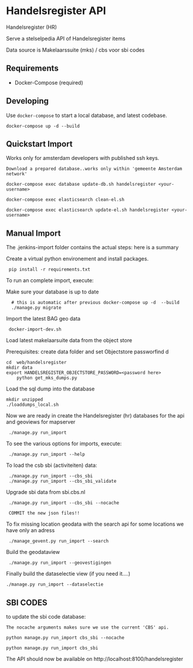 Handelsregister API
=====================

Handelsregister (HR)

Serve a stelselpedia API of Handelsregister items

Data source is Makelaarssuite (mks) / cbs voor sbi codes


Requirements
------------

* Docker-Compose (required)


Developing
----------

Use `docker-compose` to start a local database, and latest codebase.

	docker-compose up -d --build

Quickstart Import
-----------------

Works only for amsterdam developers with published ssh keys.

    Download a prepared database..works only within 'gemeente Amsterdam network'

    docker-compose exec database update-db.sh handelsregister <your-username>

    docker-compose exec elasticsearch clean-el.sh

    docker-compose exec elasticsearch update-el.sh handelsregister <your-username>


Manual Import
-------------

The .jenkins-import folder contains the actual steps: here is a summary

Create a virtual python environement and install packages.

     pip install -r requirements.txt

To run an complete import, execute:


Make sure your database is up to date

      # this is automatic after previous docker-compose up -d  --build
      ./manage.py migrate

Import the latest BAG geo data

     docker-import-dev.sh

Load latest makelaarsuite data from the object store

Prerequisites: create data folder and set Objectstore passworfind d

	cd  web/handelsregister
	mkdir data
	export HANDELSREGISTER_OBJECTSTORE_PASSWORD=<password here>
        python get_mks_dumps.py

Load the sql dump into the database

    mkdir unzipped
    ./loaddumps_local.sh

Now we are ready in create the Handelsregister (hr) databases
for the api and geoviews for mapserver

     ./manage.py run_import

To see the various options for imports, execute:

     ./manage.py run_import --help

To load the csb sbi (activiteiten) data:

     ./manage.py run_import --cbs_sbi
     ./manage.py run_import --cbs_sbi_validate

Upgrade sbi data from sbi.cbs.nl

     ./manage.py run_import --cbs_sbi --nocache

     COMMIT the new json files!!

To fix missing location geodata with the search api
for some locations we have only an adress

     ./manage_gevent.py run_import --search

Build the geodataview

     ./manage.py run_import --geovestigingen

Finally build the dataselectie view (if you need it....)

    ./manage.py run_import --dataselectie

SBI CODES
---------

to update the sbi code database:

	The nocache arguments makes sure we use the current 'CBS' api.

    python manage.py run_import cbs_sbi --nocache

    python manage.py run_import cbs_sbi


The API should now be available on http://localhost:8100/handelsregister
